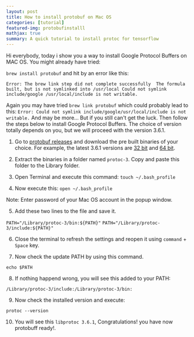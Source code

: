 ```yaml
---
layout: post
title: How to install protobuf on Mac OS
categories: [tutorial]
featured-img: protobufinstalll
mathjax: true
summary: A quick tutorial to install protoc for tensorflow
---
```





Hi everybody, today i show you a way to install Google Protocol Buffers on MAC OS. You might already have tried:

`brew install protobuf` and hit by an error like this:

`Error: The brew link step did not complete successfully 
The formula built, but is not symlinked into /usr/local
Could not symlink include/google
/usr/local/include is not writable. `

Again you may have tried `brew link protobuf` which could probably lead to this: `Error: Could not symlink include/google/usr/local/include is not writable.` And may be more... But if you still can't get the luck. Then follow the steps below to install Google Protocol Buffers. The choice of version totally depends on you, but we will proceed with the version 3.6.1.

1) Go to [protobuf releases] and download the pre built binaries of your choice. For example, the latest 3.6.1 versions are [32 bit] and [64 bit].

2) Extract the binaries in a folder named `protoc-3`. Copy and paste this folder to the Library folder.

3) Open Terminal and execute this command:
`touch ~/.bash_profile`

4) Now execute this: 
`open ~/.bash_profile`



Note: Enter password of your Mac OS account in the popup window.

5) Add these two lines to the file and save it.

`PATH="/Library/protoc-3/bin:${PATH}"`
`PATH="/Library/protoc-3/include:${PATH}"`

6) Close the terminal to refresh the settings and reopen it using `command` + `Space` key.

7) Now check the update PATH by using this command.

`echo $PATH`

8) If nothing happend wrong, you will see this added to your PATH:

`/Library/protoc-3/include:/Library/protoc-3/bin:`

9) Now check the installed version and execute:

`protoc --version`

10) You will see this `libprotoc 3.6.1`, Congratulations! you have now protobuff ready!.



            
            




[protobuf releases]:https://github.com/google/protobuf/releases
[32 bit]:https://github.com/google/protobuf/releases/download/v3.6.1/protoc-3.6.1-osx-x86_32.zip
[64 bit]:https://github.com/google/protobuf/releases/download/v3.6.1/protoc-3.6.1-osx-x86_64.zip
[tutorial]:https://github.com/py2ai/py2ai.github.io/blob/master/blog/index.html 
